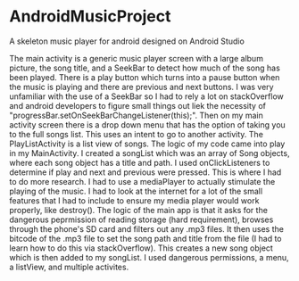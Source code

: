 # AndroidMusicProject
A skeleton music player for android designed on Android Studio

The main activity is a generic music player screen with a large album picture, the song title, and a SeekBar to detect how much of the song has been played. There is a play button which turns into a pause button when the music is playing and there are previous and next buttons. I was very unfamiliar with the use of a SeekBar so I had to rely a lot on stackOverflow and android developers to figure small things out liek the necessity of "progressBar.setOnSeekBarChangeListener(this);". Then on my main activity screen there is a drop down menu that has the option of taking you to the full songs list. This uses an intent to go to another activity. The PlayListActivity is a list view of songs. The logic of my code came into play in my MainActivity. I created a songList which was an array of Song objects, where each song object has a title and path. I used onClickListeners to determine if play and next and previous were pressed. This is where I had to do more research. I had to use a mediaPlayer to actually stimulate the playing of the music. I had to look at the internet for a lot of the small features that I had to include to ensure my media player would work properly, like destroy(). The logic of the main app is that it asks for the dangerous peprmission of reading storage (hard requirement), browses through the phone's SD card and filters out any .mp3 files. It then uses the bitcode of the .mp3 file to set the song path and title from the file (I had to learn how to do this via stackOverflow). This creates a new song object which is then added to my songList. I used dangerous permissions, a menu, a listView, and multiple activites.
